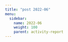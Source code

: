 ```yaml
---
title: "post 2022-06"
menu:
  sidebar:
    name: 2022-06
    weight: 100
    parent: activity-report
---
```

